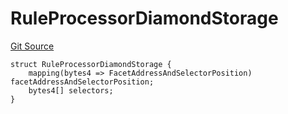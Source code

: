 # RuleProcessorDiamondStorage
[Git Source](https://github.com/thrackle-io/tron/blob/d4dc3a1319e6df3195618c1297a6c755d61cf319/src/protocol/economic/ruleProcessor/RuleProcessorDiamondLib.sol)


```solidity
struct RuleProcessorDiamondStorage {
    mapping(bytes4 => FacetAddressAndSelectorPosition) facetAddressAndSelectorPosition;
    bytes4[] selectors;
}
```

